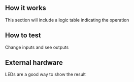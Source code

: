 <!---

This file is used to generate your project datasheet. Please fill in the information below and delete any unused
sections.

You can also include images in this folder and reference them in the markdown. Each image must be less than
512 kb in size, and the combined size of all images must be less than 1 MB.
-->

## How it works

This section will include a logic table indicating the operation

## How to test

Change inputs and see outputs

## External hardware

LEDs are a good way to show the result

